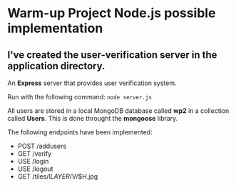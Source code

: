 # Warm-up Project Node.js possible implementation

## I've created the user-verification server in the **application** directory.  

An **Express** server that provides user verification system.

Run with the following command: `node server.js`

All users are stored in a local MongoDB database called **wp2** in a collection called **Users**. This is done throught the **mongoose** library.

The following endpoints have been implemented:
- POST /addusers
- GET /verify
- USE /login
- USE /logout
- GET /tiles/l$LAYER/$V/$H.jpg

